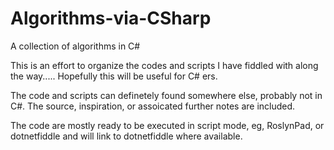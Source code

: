 # Algorithms-via-CSharp
A collection of algorithms in C#

This is an effort to organize the codes and scripts I have fiddled with along the way.....
Hopefully this will be useful for C# ers.

The code and scripts can definetely found somewhere else, probably not in C#. The source, inspiration, or assoicated further notes are included.

The code are mostly ready to be executed in script mode, eg, RoslynPad, or dotnetfiddle and will link to dotnetfiddle where available.
